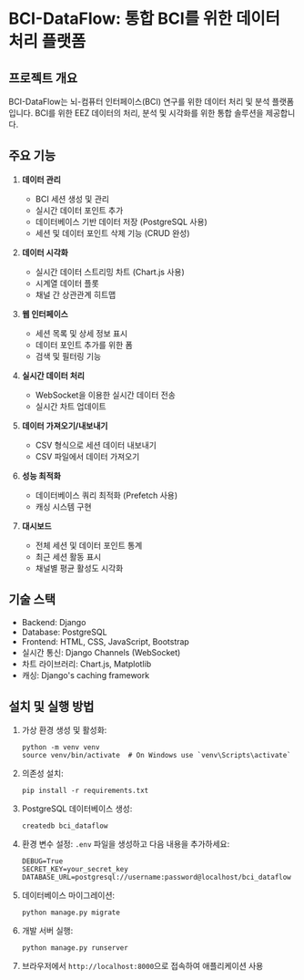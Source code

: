 # BCI-DataFlow: 통합 BCI를 위한 데이터 처리 플랫폼

## 프로젝트 개요

BCI-DataFlow는 뇌-컴퓨터 인터페이스(BCI) 연구를 위한 데이터 처리 및 분석 플랫폼입니다. BCI를 위한 EEZ 데이터의 처리, 분석 및 시각화를 위한 통합 솔루션을 제공합니다.

## 주요 기능

1. **데이터 관리**
   * BCI 세션 생성 및 관리
   * 실시간 데이터 포인트 추가
   * 데이터베이스 기반 데이터 저장 (PostgreSQL 사용)
   * 세션 및 데이터 포인트 삭제 기능 (CRUD 완성)

2. **데이터 시각화**
   * 실시간 데이터 스트리밍 차트 (Chart.js 사용)
   * 시계열 데이터 플롯
   * 채널 간 상관관계 히트맵

3. **웹 인터페이스**
   * 세션 목록 및 상세 정보 표시
   * 데이터 포인트 추가를 위한 폼
   * 검색 및 필터링 기능

4. **실시간 데이터 처리**
   * WebSocket을 이용한 실시간 데이터 전송
   * 실시간 차트 업데이트

5. **데이터 가져오기/내보내기**
   * CSV 형식으로 세션 데이터 내보내기
   * CSV 파일에서 데이터 가져오기

6. **성능 최적화**
   * 데이터베이스 쿼리 최적화 (Prefetch 사용)
   * 캐싱 시스템 구현

7. **대시보드**
   * 전체 세션 및 데이터 포인트 통계
   * 최근 세션 활동 표시
   * 채널별 평균 활성도 시각화

## 기술 스택

* Backend: Django
* Database: PostgreSQL
* Frontend: HTML, CSS, JavaScript, Bootstrap
* 실시간 통신: Django Channels (WebSocket)
* 차트 라이브러리: Chart.js, Matplotlib
* 캐싱: Django's caching framework

## 설치 및 실행 방법


1. 가상 환경 생성 및 활성화:
   ```
   python -m venv venv
   source venv/bin/activate  # On Windows use `venv\Scripts\activate`
   ```

2. 의존성 설치:
   ```
   pip install -r requirements.txt
   ```

3. PostgreSQL 데이터베이스 생성:
   ```
   createdb bci_dataflow
   ```

4. 환경 변수 설정:
   `.env` 파일을 생성하고 다음 내용을 추가하세요:
   ```
   DEBUG=True
   SECRET_KEY=your_secret_key
   DATABASE_URL=postgresql://username:password@localhost/bci_dataflow
   ```

5. 데이터베이스 마이그레이션:
   ```
   python manage.py migrate
   ```

6. 개발 서버 실행:
   ```
   python manage.py runserver
   ```

8. 브라우저에서 `http://localhost:8000`으로 접속하여 애플리케이션 사용


